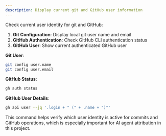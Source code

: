 ```yaml
---
description: Display current git and GitHub user information
---
```


Check current user identity for git and GitHub:

1. **Git Configuration**: Display local git user name and email
2. **GitHub Authentication**: Check GitHub CLI authentication status
3. **GitHub User**: Show current authenticated GitHub user

**Git User**:

```bash
git config user.name
git config user.email
```

**GitHub Status**:

```bash
gh auth status
```

**GitHub User Details**:

```bash
gh api user --jq '.login + " (" + .name + ")"'
```

This command helps verify which user identity is active for commits and GitHub operations, which is especially
important for AI agent attribution in this project.
